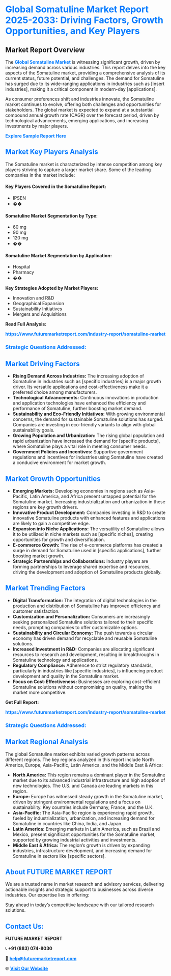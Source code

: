<h1 style="color: #007BFF;">Global Somatuline Market Report 2025-2033: Driving Factors, Growth Opportunities, and Key Players</h1>

<section id="overview">
<h2>Market Report Overview</h2>
<p>The <a href="https://www.futuremarketreport.com/industry-report/somatuline-market" style="color: #007BFF; text-decoration: none;"><strong>Global Somatuline Market</strong></a> is witnessing significant growth, driven by increasing demand across various industries. This report delves into the key aspects of the Somatuline market, providing a comprehensive analysis of its current status, future potential, and challenges. The demand for Somatuline has surged due to its wide-ranging applications in industries such as [insert industries], making it a critical component in modern-day [applications].</p>
<p>As consumer preferences shift and industries innovate, the Somatuline market continues to evolve, offering both challenges and opportunities for stakeholders. The global market is expected to expand at a substantial compound annual growth rate (CAGR) over the forecast period, driven by technological advancements, emerging applications, and increasing investments by major players.</p>
</section>

<section id="overview">
<p><a href="https://www.futuremarketreport.com/request-sample/reportId=113926" style="color: #007BFF; text-decoration: none;"><strong>Explore Sample Report Here</strong></a></p>
</section>

<section id="key-players">
<h2 style="color: #007BFF;">Market Key Players Analysis</h2>
<p>The Somatuline market is characterized by intense competition among key players striving to capture a larger market share. Some of the leading companies in the market include:</p>
<h4>Key Players Covered in the Somatuline Report:</h4>
<ul><li>IPSEN</li><li>��</li></ul>
<h4>Somatuline Market Segmentation by Type:</h4>
<ul><li>60 mg</li><li>90 mg</li><li>120 mg</li><li>��</li></ul>

<h4>Somatuline Market Segmentation by Application:</h4>
<ul><li>Hospital</li><li>Pharmacy</li><li>��</li></ul>
<p><strong>Key Strategies Adopted by Market Players:</strong></p>
<ul>
<li>Innovation and R&D</li>
<li>Geographical Expansion</li>
<li>Sustainability Initiatives</li>
<li>Mergers and Acquisitions</li>
</ul>
</section>

<section>
<p><strong>Read Full Analysis: </strong></p><a href="https://www.futuremarketreport.com/industry-report/somatuline-market" style="color: #007BFF; text-decoration: none;"><strong>https://www.futuremarketreport.com/industry-report/somatuline-market</strong></a>
<h3 style="color: #007BFF;">Strategic Questions Addressed:</h3>
</section>

<section id="driving-factors">
<h2 style="color: #007BFF;">Market Driving Factors</h2>
<ul>
<li><strong>Rising Demand Across Industries:</strong> The increasing adoption of Somatuline in industries such as [specific industries] is a major growth driver. Its versatile applications and cost-effectiveness make it a preferred choice among manufacturers.</li>
<li><strong>Technological Advancements:</strong> Continuous innovations in production and application technologies have enhanced the efficiency and performance of Somatuline, further boosting market demand.</li>
<li><strong>Sustainability and Eco-Friendly Initiatives:</strong> With growing environmental concerns, the demand for sustainable Somatuline solutions has surged. Companies are investing in eco-friendly variants to align with global sustainability goals.</li>
<li><strong>Growing Population and Urbanization:</strong> The rising global population and rapid urbanization have increased the demand for [specific products], where Somatuline plays a vital role in meeting consumer needs.</li>
<li><strong>Government Policies and Incentives:</strong> Supportive government regulations and incentives for industries using Somatuline have created a conducive environment for market growth.</li>
</ul>
</section>

<section id="growth-opportunities">
<h2 style="color: #007BFF;">Market Growth Opportunities</h2>
<ul>
<li><strong>Emerging Markets:</strong> Developing economies in regions such as Asia-Pacific, Latin America, and Africa present untapped potential for the Somatuline market. Increasing industrialization and urbanization in these regions are key growth drivers.</li>
<li><strong>Innovative Product Development:</strong> Companies investing in R&D to create innovative Somatuline products with enhanced features and applications are likely to gain a competitive edge.</li>
<li><strong>Expansion into Niche Applications:</strong> The versatility of Somatuline allows it to be utilized in niche markets such as [specific niches], creating opportunities for growth and diversification.</li>
<li><strong>E-commerce Growth:</strong> The rise of e-commerce platforms has created a surge in demand for Somatuline used in [specific applications], further boosting market growth.</li>
<li><strong>Strategic Partnerships and Collaborations:</strong> Industry players are forming partnerships to leverage shared expertise and resources, driving the development and adoption of Somatuline products globally.</li>
</ul>
</section>

<section id="trending-factors">
<h2 style="color: #007BFF;">Market Trending Factors</h2>
<ul>
<li><strong>Digital Transformation:</strong> The integration of digital technologies in the production and distribution of Somatuline has improved efficiency and customer satisfaction.</li>
<li><strong>Customization and Personalization:</strong> Consumers are increasingly seeking personalized Somatuline solutions tailored to their specific needs, prompting companies to offer customizable options.</li>
<li><strong>Sustainability and Circular Economy:</strong> The push towards a circular economy has driven demand for recyclable and reusable Somatuline solutions.</li>
<li><strong>Increased Investment in R&D:</strong> Companies are allocating significant resources to research and development, resulting in breakthroughs in Somatuline technology and applications.</li>
<li><strong>Regulatory Compliance:</strong> Adherence to strict regulatory standards, particularly in industries like [specific industries], is influencing product development and quality in the Somatuline market.</li>
<li><strong>Focus on Cost-Effectiveness:</strong> Businesses are exploring cost-efficient Somatuline solutions without compromising on quality, making the market more competitive.</li>
</ul>
</section>

<section>
<p><strong>Get Full Report: </strong></p><a href="https://www.futuremarketreport.com/industry-report/somatuline-market" style="color: #007BFF; text-decoration: none;"><strong>https://www.futuremarketreport.com/industry-report/somatuline-market</strong></a>
<h3 style="color: #007BFF;">Strategic Questions Addressed:</h3>
</section>


<section id="regional-analysis">
<h2 style="color: #007BFF;">Market Regional Analysis</h2>
<p>The global Somatuline market exhibits varied growth patterns across different regions. The key regions analyzed in this report include North America, Europe, Asia-Pacific, Latin America, and the Middle East & Africa:</p>
<ul>
<li><strong>North America:</strong> This region remains a dominant player in the Somatuline market due to its advanced industrial infrastructure and high adoption of new technologies. The U.S. and Canada are leading markets in this region.</li>
<li><strong>Europe:</strong> Europe has witnessed steady growth in the Somatuline market, driven by stringent environmental regulations and a focus on sustainability. Key countries include Germany, France, and the U.K.</li>
<li><strong>Asia-Pacific:</strong> The Asia-Pacific region is experiencing rapid growth, fueled by industrialization, urbanization, and increasing demand for Somatuline in countries like China, India, and Japan.</li>
<li><strong>Latin America:</strong> Emerging markets in Latin America, such as Brazil and Mexico, present significant opportunities for the Somatuline market, supported by growing industrial activities and investments.</li>
<li><strong>Middle East & Africa:</strong> The region’s growth is driven by expanding industries, infrastructure development, and increasing demand for Somatuline in sectors like [specific sectors].</li>
</ul>
</section>

<footer>
<h2 style="color: #007BFF;">About FUTURE MARKET REPORT</h2>
<p>We are a trusted name in market research and advisory services, delivering actionable insights and strategic support to businesses across diverse industries. Our expertise lies in offering:</p>

<p>Stay ahead in today’s competitive landscape with our tailored research solutions.</p>

<h2 style="color: #007BFF;">Contact Us:</h2>
<p><strong>FUTURE MARKET REPORT</strong></p>
<p>📞 <strong>+91 (883) 074-8030</strong></p>
<p>📧 <strong><a href="mailto:help@futuremarketreport.com" style="color: #007BFF;">help@futuremarketreport.com</a></strong></p>
<p>🌐 <strong><a href="https://www.futuremarketreport.com/" style="color: #007BFF;">Visit Our Website</a></strong></p>
</footer>